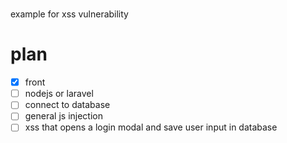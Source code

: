 # 
example for xss vulnerability


# plan
- [x] front 
- [ ] nodejs or laravel
- [ ] connect to database
- [ ] general js injection
- [ ] xss that opens a login modal and save user input in database